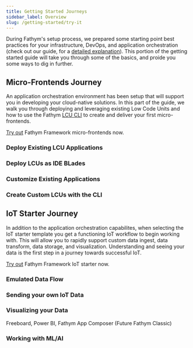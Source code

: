 ```yaml
---
title: Getting Started Journeys
sidebar_label: Overview
slug: /getting-started/try-it
---
```


During Fathym's setup process, we prepared some starting point best practices for your infrastructure, DevOps, and application orchestration (check out our guide, for a [detailed explanation](enterprise-setup-explained)).  This portion of the getting started guide will take you through some of the basics, and proide you some ways to dig in further.

<!-- 
Some context on what was setup... DevOps, Azure resources, LCU Runtime, default micro-apps and pre-conifgured microapps

Summarize where we'll start, what we'll accomplish, and where we'll end...

Deafult apps relate to enterprise whitelabeling -->

## Micro-Frontends Journey

An application orchestration environment has been setup that will support you in developing your cloud-native solutions.  In this part of the guide, we walk you through deploying and leveraging existing Low Code Units and how to use the Fathym [LCU CLI](../developers/applications/cli) to create and deliver your first micro-frontends.

[Try out](try-it/micro-frontends) Fathym Framework micro-frontends now.

### Deploy Existing LCU Applications

### Deploy LCUs as IDE BLades

### Customize Existing Applications

### Create Custom LCUs with the CLI

## IoT Starter Journey

In addition to the application orchestration capabilites, when selecting the IoT starter template you get a functioning IoT workflow to begin working with.  This will allow you to rapidly support custom data ingest, data transform, data storage, and visualization.  Understanding and seeing your data is the first step in a journey towards successful IoT.

[Try out](try-it/iot) Fathym Framework IoT starter now.

### Emulated Data Flow

### Sending your own IoT Data

### Visualizing your Data

Freeboard, Power BI, Fathym App Composer (Future Fathym Classic)

### Working with ML/AI
